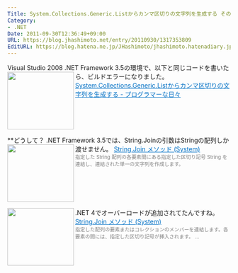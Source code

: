 ```yaml
---
Title: System.Collections.Generic.Listからカンマ区切りの文字列を生成する その２
Category:
- .NET
Date: 2011-09-30T12:36:49+09:00
URL: https://blog.jhashimoto.net/entry/20110930/1317353809
EditURL: https://blog.hatena.ne.jp/JHashimoto/jhashimoto.hatenadiary.jp/atom/entry/12921228815717257250
---
```


Visual Studio 2008 .NET Framework 3.5の環境で、以下と同じコードを書いたら、ビルドエラーになりました。
<a href="http://d.hatena.ne.jp/JHashimoto/20110929/1317332821" target="_blank" rel="nofollow"><img class="alignleft" align="left" border="0" src="http://capture.heartrails.com/150x130/shadow?http://d.hatena.ne.jp/JHashimoto/20110929/1317332821" alt="" width="150" height="130" /></a><a style="color:#0070C5;" href="http://d.hatena.ne.jp/JHashimoto/20110929/1317332821" target="_blank" rel="nofollow">System.Collections.Generic.List<T>からカンマ区切りの文字列を生成する - プログラマーな日々</a><a href="http://b.hatena.ne.jp/entry/http://d.hatena.ne.jp/JHashimoto/20110929/1317332821" target="_blank"><img border="0" src="http://b.hatena.ne.jp/entry/image/http://d.hatena.ne.jp/JHashimoto/20110929/1317332821" alt="" /></a><br style="clear:both;" />

**どうして？
.NET Framework 3.5では、String.Joinの引数はStringの配列しか渡せません。
<a href="http://msdn.microsoft.com/ja-jp/library/system.string.join%28v=VS.90%29.aspx" target="_blank"><img class="alignleft" align="left" border="0" src="http://capture.heartrails.com/150x130/shadow?http://msdn.microsoft.com/ja-jp/library/system.string.join%28v=VS.90%29.aspx" alt="" width="150" height="130" /></a><a style="color:#0070C5;" href="http://msdn.microsoft.com/ja-jp/library/system.string.join%28v=VS.90%29.aspx" target="_blank">String.Join メソッド (System)</a><a href="http://b.hatena.ne.jp/entry/http://msdn.microsoft.com/ja-jp/library/system.string.join%28v=VS.90%29.aspx" target="_blank"><img border="0" src="http://b.hatena.ne.jp/entry/image/http://msdn.microsoft.com/ja-jp/library/system.string.join%28v=VS.90%29.aspx" alt="" /></a><br><span style="color: #808080;font-size: 80%;">指定した String 配列の各要素間にある指定した区切り記号 String を連結し、連結された単一の文字列を作成します。</span><br style="clear:both;" />

.NET 4でオーバーロードが追加されてたんですね。
<a href="http://msdn.microsoft.com/ja-jp/library/system.string.join%28v=VS.100%29.aspx" target="_blank"><img class="alignleft" align="left" border="0" src="http://capture.heartrails.com/150x130/shadow?http://msdn.microsoft.com/ja-jp/library/system.string.join%28v=VS.100%29.aspx" alt="" width="150" height="130" /></a><a style="color:#0070C5;" href="http://msdn.microsoft.com/ja-jp/library/system.string.join%28v=VS.100%29.aspx" target="_blank">String.Join メソッド (System)</a><a href="http://b.hatena.ne.jp/entry/http://msdn.microsoft.com/ja-jp/library/system.string.join%28v=VS.100%29.aspx" target="_blank"><img border="0" src="http://b.hatena.ne.jp/entry/image/http://msdn.microsoft.com/ja-jp/library/system.string.join%28v=VS.100%29.aspx" alt="" /></a><br><span style="color: #808080;font-size: 80%;">指定した配列の要素またはコレクションのメンバーを連結します。各要素の間には、指定した区切り記号が挿入されます。 ...</span><br style="clear:both;" />
